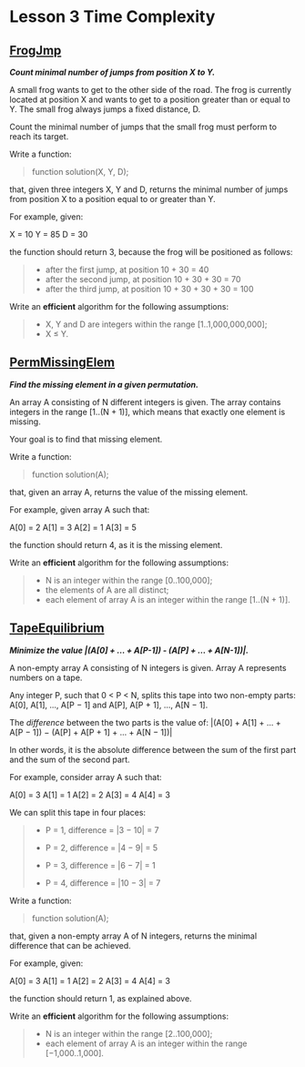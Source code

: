 # Lesson 3 Time Complexity

## [FrogJmp](https://app.codility.com/programmers/lessons/3-time_complexity/frog_jmp/)

***Count minimal number of jumps from position X to Y.***

A small frog wants to get to the other side of the road. The frog is currently located at position X and wants to get to a position greater than or equal to Y. The small frog always jumps a fixed distance, D.

Count the minimal number of jumps that the small frog must perform to reach its target.

Write a function:

> function solution(X, Y, D);

that, given three integers X, Y and D, returns the minimal number of jumps from position X to a position equal to or greater than Y.

For example, given:

X = 10 
Y = 85 
D = 30

the function should return 3, because the frog will be positioned as follows:

> -   after the first jump, at position 10 + 30 = 40
> -   after the second jump, at position 10 + 30 + 30 = 70
> -   after the third jump, at position 10 + 30 + 30 + 30 = 100

Write an  ****efficient****  algorithm for the following assumptions:

> -   X, Y and D are integers within the range [1..1,000,000,000];
> -   X ≤ Y.

## [  PermMissingElem](https://app.codility.com/programmers/lessons/3-time_complexity/perm_missing_elem/)
***Find the missing element in a given permutation.***

An array A consisting of N different integers is given. The array contains integers in the range [1..(N + 1)], which means that exactly one element is missing.

Your goal is to find that missing element.

Write a function:

> function solution(A);

that, given an array A, returns the value of the missing element.

For example, given array A such that:

A[0] = 2 
A[1] = 3 
A[2] = 1 
A[3] = 5

the function should return 4, as it is the missing element.

Write an  ****efficient****  algorithm for the following assumptions:

> -   N is an integer within the range [0..100,000];
> -   the elements of A are all distinct;
> -   each element of array A is an integer within the range [1..(N + 1)].



## [  TapeEquilibrium](https://app.codility.com/programmers/lessons/3-time_complexity/tape_equilibrium/)
***Minimize the value |(A[0] + ... + A[P-1]) - (A[P] + ... + A[N-1])|.***

A non-empty array A consisting of N integers is given. Array A represents numbers on a tape.

Any integer P, such that 0 < P < N, splits this tape into two non-empty parts: A[0], A[1], ..., A[P − 1] and A[P], A[P + 1], ..., A[N − 1].

The  _difference_  between the two parts is the value of: |(A[0] + A[1] + ... + A[P − 1]) − (A[P] + A[P + 1] + ... + A[N − 1])|

In other words, it is the absolute difference between the sum of the first part and the sum of the second part.

For example, consider array A such that:

A[0] = 3 
A[1] = 1 
A[2] = 2 
A[3] = 4 
A[4] = 3

We can split this tape in four places:

> -   P = 1, difference = |3 − 10| = 7  
>     
> -   P = 2, difference = |4 − 9| = 5  
>     
> -   P = 3, difference = |6 − 7| = 1  
>     
> -   P = 4, difference = |10 − 3| = 7  
>     

Write a function:

> function solution(A);

that, given a non-empty array A of N integers, returns the minimal difference that can be achieved.

For example, given:

A[0] = 3 
A[1] = 1 
A[2] = 2 
A[3] = 4 
A[4] = 3

the function should return 1, as explained above.

Write an  ****efficient****  algorithm for the following assumptions:

> -   N is an integer within the range [2..100,000];
> -   each element of array A is an integer within the range [−1,000..1,000].